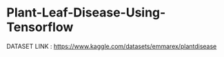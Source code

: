 # Plant-Leaf-Disease-Using-Tensorflow
DATASET LINK : https://www.kaggle.com/datasets/emmarex/plantdisease
